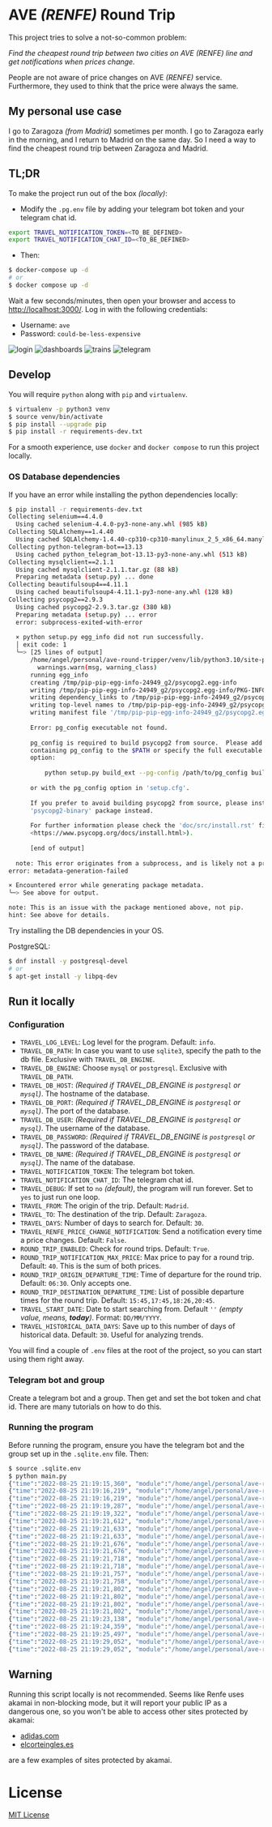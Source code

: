 # AVE *(RENFE)* Round Trip

This project tries to solve a not-so-common problem:

*Find the cheapest round trip between two cities on AVE (RENFE) line and get notifications when prices change.*

People are not aware of price changes on AVE *(RENFE)* service. 
Furthermore, they used to think that the price were always the same.

## My personal use case

I go to Zaragoza *(from Madrid)* sometimes per month. I go to Zaragoza early in the morning, and I return to Madrid on the same day. 
So I need a way to find the cheapest round trip between Zaragoza and Madrid.

## TL;DR

To make the project run out of the box *(locally)*:

- Modify the `.pg.env` file by adding your telegram bot token and your telegram chat id.

```bash
export TRAVEL_NOTIFICATION_TOKEN=<TO_BE_DEFINED>
export TRAVEL_NOTIFICATION_CHAT_ID=<TO_BE_DEFINED>
```

- Then:

```bash
$ docker-compose up -d
# or
$ docker compose up -d
```

Wait a few seconds/minutes, then open your browser and access to [http://localhost:3000/](http://localhost:3000/).
Log in with the following credentials:

- Username: `ave`
- Password: `could-be-less-expensive`

![login](resources/images/login.png)
![dashboards](resources/images/dashboards.png)
![trains](resources/images/trains.png)
![telegram](resources/images/telegram.png)

## Develop

You will require `python` along with `pip` and `virtualenv`.

```bash
$ virtualenv -p python3 venv
$ source venv/bin/activate
$ pip install --upgrade pip
$ pip install -r requirements-dev.txt
```

For a smooth experience, use `docker` and `docker compose` to run this project locally.

### OS Database dependencies

If you have an error while installing the python dependencies locally:

```bash
$ pip install -r requirements-dev.txt 
Collecting selenium==4.4.0
  Using cached selenium-4.4.0-py3-none-any.whl (985 kB)
Collecting SQLAlchemy==1.4.40
  Using cached SQLAlchemy-1.4.40-cp310-cp310-manylinux_2_5_x86_64.manylinux1_x86_64.manylinux_2_17_x86_64.manylinux2014_x86_64.whl (1.6 MB)
Collecting python-telegram-bot==13.13
  Using cached python_telegram_bot-13.13-py3-none-any.whl (513 kB)
Collecting mysqlclient==2.1.1
  Using cached mysqlclient-2.1.1.tar.gz (88 kB)
  Preparing metadata (setup.py) ... done
Collecting beautifulsoup4==4.11.1
  Using cached beautifulsoup4-4.11.1-py3-none-any.whl (128 kB)
Collecting psycopg2==2.9.3
  Using cached psycopg2-2.9.3.tar.gz (380 kB)
  Preparing metadata (setup.py) ... error
  error: subprocess-exited-with-error
  
  × python setup.py egg_info did not run successfully.
  │ exit code: 1
  ╰─> [25 lines of output]
      /home/angel/personal/ave-round-tripper/venv/lib/python3.10/site-packages/setuptools/config/setupcfg.py:463: SetuptoolsDeprecationWarning: The license_file parameter is deprecated, use license_files instead.
        warnings.warn(msg, warning_class)
      running egg_info
      creating /tmp/pip-pip-egg-info-24949_g2/psycopg2.egg-info
      writing /tmp/pip-pip-egg-info-24949_g2/psycopg2.egg-info/PKG-INFO
      writing dependency_links to /tmp/pip-pip-egg-info-24949_g2/psycopg2.egg-info/dependency_links.txt
      writing top-level names to /tmp/pip-pip-egg-info-24949_g2/psycopg2.egg-info/top_level.txt
      writing manifest file '/tmp/pip-pip-egg-info-24949_g2/psycopg2.egg-info/SOURCES.txt'
      
      Error: pg_config executable not found.
      
      pg_config is required to build psycopg2 from source.  Please add the directory
      containing pg_config to the $PATH or specify the full executable path with the
      option:
      
          python setup.py build_ext --pg-config /path/to/pg_config build ...
      
      or with the pg_config option in 'setup.cfg'.
      
      If you prefer to avoid building psycopg2 from source, please install the PyPI
      'psycopg2-binary' package instead.
      
      For further information please check the 'doc/src/install.rst' file (also at
      <https://www.psycopg.org/docs/install.html>).
      
      [end of output]
  
  note: This error originates from a subprocess, and is likely not a problem with pip.
error: metadata-generation-failed

× Encountered error while generating package metadata.
╰─> See above for output.

note: This is an issue with the package mentioned above, not pip.
hint: See above for details.
```

Try installing the DB dependencies in your OS.

PostgreSQL:

```bash
$ dnf install -y postgresql-devel
# or
$ apt-get install -y libpq-dev
```

## Run it locally

### Configuration

- `TRAVEL_LOG_LEVEL`: Log level for the program. Default: `info`.
- `TRAVEL_DB_PATH`: In case you want to use `sqlite3`, specify the path to the db file. Exclusive with `TRAVEL_DB_ENGINE`.
- `TRAVEL_DB_ENGINE`: Choose `mysql` or `postgresql`. Exclusive with `TRAVEL_DB_PATH`.
- `TRAVEL_DB_HOST`: *(Required if TRAVEL_DB_ENGINE is `postgresql` or `mysql`)*. The hostname of the database.
- `TRAVEL_DB_PORT`: *(Required if TRAVEL_DB_ENGINE is `postgresql` or `mysql`)*. The port of the database.
- `TRAVEL_DB_USER`: *(Required if TRAVEL_DB_ENGINE is `postgresql` or `mysql`)*. The username of the database.
- `TRAVEL_DB_PASSWORD`: *(Required if TRAVEL_DB_ENGINE is `postgresql` or `mysql`)*. The password of the database.
- `TRAVEL_DB_NAME`: *(Required if TRAVEL_DB_ENGINE is `postgresql` or `mysql`)*. The name of the database.
- `TRAVEL_NOTIFICATION_TOKEN`: The telegram bot token.
- `TRAVEL_NOTIFICATION_CHAT_ID`: The telegram chat id.
- `TRAVEL_DEBUG`: If set to `no` *(default)*, the program will run forever. Set to `yes` to just run one loop.
- `TRAVEL_FROM`: The origin of the trip. Default: `Madrid`.
- `TRAVEL_TO`: The destination of the trip. Default: `Zaragoza`.
- `TRAVEL_DAYS`: Number of days to search for. Default: `30`.
- `TRAVEL_RENFE_PRICE_CHANGE_NOTIFICATION`: Send a notification every time a price changes. Default: `False`.
- `ROUND_TRIP_ENABLED`: Check for round trips. Default: `True`.
- `ROUND_TRIP_NOTIFICATION_MAX_PRICE`: Max price to pay for a round trip. Default: `40`. This is the sum of both prices. 
- `ROUND_TRIP_ORIGIN_DEPARTURE_TIME`: Time of departure for the round trip. Default: `06:30`. Only accepts one.
- `ROUND_TRIP_DESTINATION_DEPARTURE_TIME`: List of possible departure times for the round trip. Default: `15:45,17:45,18:26,20:45`.
- `TRAVEL_START_DATE`: Date to start searching from. Default `''` *(empty value, means, **today**)*. Format: `DD/MM/YYYY`.
- `TRAVEL_HISTORICAL_DATA_DAYS`: Save up to this number of days of historical data. Default: `30`. Useful for analyzing trends.

You will find a couple of `.env` files at the root of the project, so you can start using them right away.

### Telegram bot and group

Create a telegram bot and a group. Then get and set the bot token and chat id.
There are many tutorials on how to do this.

### Running the program

Before running the program, ensure you have the telegram bot and the group set up in the `.sqlite.env` file.
Then:

```bash
$ source .sqlite.env
$ python main.py
{"time":"2022-08-25 21:19:15,360", "module":"/home/angel/personal/ave-round-tripper/main.py:127", "level":"INFO", "msg":"db mode is: sqlite. Path: trains.sqlite.db"}
{"time":"2022-08-25 21:19:16,219", "module":"/home/angel/personal/ave-round-tripper/main.py:54", "level":"INFO", "msg":"processing 25/08/2022"}
{"time":"2022-08-25 21:19:16,219", "module":"/home/angel/personal/ave-round-tripper/main.py:54", "level":"INFO", "msg":"running RenfeScraper"}
{"time":"2022-08-25 21:19:19,287", "module":"/home/angel/personal/ave-round-tripper/main.py:214", "level":"ERROR", "msg":"error while parsing renfe results"}
{"time":"2022-08-25 21:19:19,322", "module":"/home/angel/personal/ave-round-tripper/main.py:54", "level":"INFO", "msg":"running RenfeScraper"}
{"time":"2022-08-25 21:19:21,612", "module":"/home/angel/personal/ave-round-tripper/main.py:214", "level":"ERROR", "msg":"error while parsing renfe results"}
{"time":"2022-08-25 21:19:21,633", "module":"/home/angel/personal/ave-round-tripper/main.py:26", "level":"INFO", "msg":"running round_trip oportunity finder for 25/08/2022"}
{"time":"2022-08-25 21:19:21,633", "module":"/home/angel/personal/ave-round-tripper/main.py:31", "level":"INFO", "msg":"querying origin trains"}
{"time":"2022-08-25 21:19:21,676", "module":"/home/angel/personal/ave-round-tripper/main.py:26", "level":"INFO", "msg":"running round_trip oportunity finder for 25/08/2022"}
{"time":"2022-08-25 21:19:21,676", "module":"/home/angel/personal/ave-round-tripper/main.py:31", "level":"INFO", "msg":"querying origin trains"}
{"time":"2022-08-25 21:19:21,718", "module":"/home/angel/personal/ave-round-tripper/main.py:26", "level":"INFO", "msg":"running round_trip oportunity finder for 25/08/2022"}
{"time":"2022-08-25 21:19:21,718", "module":"/home/angel/personal/ave-round-tripper/main.py:31", "level":"INFO", "msg":"querying origin trains"}
{"time":"2022-08-25 21:19:21,757", "module":"/home/angel/personal/ave-round-tripper/main.py:26", "level":"INFO", "msg":"running round_trip oportunity finder for 25/08/2022"}
{"time":"2022-08-25 21:19:21,758", "module":"/home/angel/personal/ave-round-tripper/main.py:31", "level":"INFO", "msg":"querying origin trains"}
{"time":"2022-08-25 21:19:21,802", "module":"/home/angel/personal/ave-round-tripper/main.py:90", "level":"INFO", "msg":"1/30 days processed"}
{"time":"2022-08-25 21:19:21,802", "module":"/home/angel/personal/ave-round-tripper/main.py:95", "level":"INFO", "msg":"inner loop toke: 5 seconds"}
{"time":"2022-08-25 21:19:21,802", "module":"/home/angel/personal/ave-round-tripper/main.py:54", "level":"INFO", "msg":"processing 26/08/2022"}
{"time":"2022-08-25 21:19:21,802", "module":"/home/angel/personal/ave-round-tripper/main.py:54", "level":"INFO", "msg":"running RenfeScraper"}
{"time":"2022-08-25 21:19:23,138", "module":"/home/angel/personal/ave-round-tripper/main.py:76", "level":"INFO", "msg":"filling up input fields"}
{"time":"2022-08-25 21:19:24,359", "module":"/home/angel/personal/ave-round-tripper/main.py:147", "level":"INFO", "msg":"submitting the form"}
{"time":"2022-08-25 21:19:25,497", "module":"/home/angel/personal/ave-round-tripper/main.py:152", "level":"INFO", "msg":"waiting for results"}
{"time":"2022-08-25 21:19:29,052", "module":"/home/angel/personal/ave-round-tripper/main.py:193", "level":"INFO", "msg":"trayecto: {'salida': '06.30', 'duracion': '1 h. 21 min.', 'llegada': '07.51', 'tipo': 'AVE', 'prices': ['desde 29,10 €', 'desde 26,20 €', 'desde 34,85 €']}"}
{"time":"2022-08-25 21:19:29,052", "module":"/home/angel/personal/ave-round-tripper/main.py:193", "level":"INFO", "msg":"trayecto: {'salida': '07.15', 'duracion': '4 h. 3 min.', 'llegada': '11.18', 'tipo': 'REG.EXP.', 'prices': ['desde 29,55 €']}"}
```

## Warning

Running this script locally is not recommended.
Seems like Renfe uses akamai in non-blocking mode, but it will report your public IP as a dangerous one, so you won't be able to
access other sites protected by akamai:

- [adidas.com](https://www.adidas.com)
- [elcorteingles.es](https://www.elcorteingles.es)

are a few examples of sites protected by akamai.

# License

[MIT License](LICENSE)

